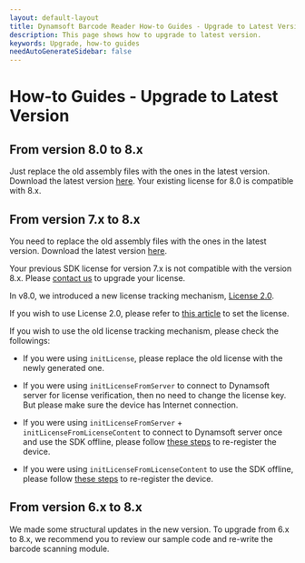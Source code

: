 ```yaml
---
layout: default-layout
title: Dynamsoft Barcode Reader How-to Guides - Upgrade to Latest Version
description: This page shows how to upgrade to latest version.
keywords: Upgrade, how-to guides
needAutoGenerateSidebar: false
---
```



# How-to Guides - Upgrade to Latest Version     

## From version 8.0 to 8.x

Just replace the old assembly files with the ones in the latest version. Download the latest version [here](https://www.dynamsoft.com/Downloads/Dynamic-Barcode-Reader-Download.aspx). Your existing license for 8.0 is compatible with 8.x.

## From version 7.x to 8.x

You need to replace the old assembly files with the ones in the latest version. Download the latest version [here](https://www.dynamsoft.com/Downloads/Dynamic-Barcode-Reader-Download.aspx).

Your previous SDK license for version 7.x is not compatible with the version 8.x. Please [contact us](https://www.dynamsoft.com/Company/Contact.aspx) to upgrade your license.

In v8.0, we introduced a new license tracking mechanism, <a href="https://www.dynamsoft.com/license-server/docs/about/index.html" target="_blank">License 2.0</a>. 

If you wish to use License 2.0, please refer to [this article](../../license-activation/set-full-license.md) to set the license.

If you wish to use the old license tracking mechanism, please check the followings:

- If you were using `initLicense`, please replace the old license with the newly generated one.

- If you were using `initLicenseFromServer` to connect to Dynamsoft server for license verification, then no need to change the license key. But please make sure the device has Internet connection.

- If you were using `initLicenseFromServer` + `initLicenseFromLicenseContent` to connect to Dynamsoft server once and use the SDK offline, please follow [these steps](../../license-activation/set-full-license-7.md#connect-once) to re-register the device.

- If you were using `initLicenseFromLicenseContent` to use the SDK offline, please follow [these steps](../../license-activation/set-full-license-7.md#offline) to re-register the device.

## From version 6.x to 8.x

We made some structural updates in the new version. To upgrade from 6.x to 8.x, we recommend you to review our sample code and re-write the barcode scanning module.
